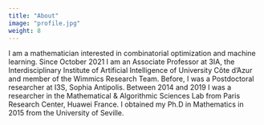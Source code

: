 ```yaml
---
title: "About"
image: "profile.jpg"
weight: 8
---
```


I am a mathematician interested in combinatorial optimization and machine learning. Since October 2021 I am an Associate Professor at 3IA, the Interdisciplinary Institute
of Artificial Intelligence of University Côte d’Azur and member of the Wimmics Research Team. Before, I was a Postdoctoral researcher at I3S, Sophia Antipolis. Between 2014 and 2019 I was a researcher in the Mathematical & Algorithmic Sciences Lab from Paris Research Center, Huawei France. I obtained my Ph.D in Mathematics in 2015 from the University of Seville.  
